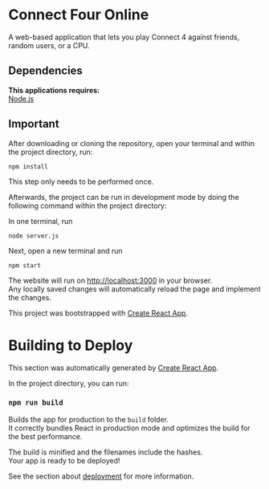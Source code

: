 # Connect Four Online
A web-based application that lets you play Connect 4 against friends, random users, or a CPU.

## Dependencies
**This applications requires:**\
[Node.js](https://nodejs.org/en)

## Important
After downloading or cloning the repository, open your terminal and within the project directory, run:
```
npm install
```
This step only needs to be performed once.

Afterwards, the project can be run in development mode by doing the following command within the project directory:

In one terminal, run
```
node server.js
```
Next, open a new terminal and run
```
npm start
```
The website will run on [http://localhost:3000](http://localhost:3000) in your browser.\
Any locally saved changes will automatically reload the page and implement the changes.

This project was bootstrapped with [Create React App](https://github.com/facebook/create-react-app).

# Building to Deploy

This section was automatically generated by [Create React App](https://github.com/facebook/create-react-app).

In the project directory, you can run:

### `npm run build`

Builds the app for production to the `build` folder.\
It correctly bundles React in production mode and optimizes the build for the best performance.

The build is minified and the filenames include the hashes.\
Your app is ready to be deployed!

See the section about [deployment](https://facebook.github.io/create-react-app/docs/deployment) for more information.

